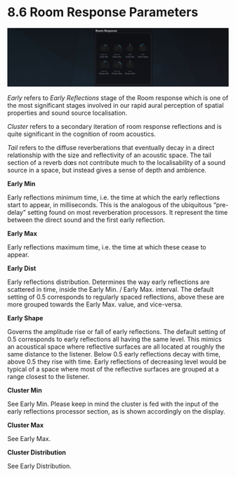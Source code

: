 # 8.6 Room Response Parameters

![](../include/SpatRevolution_UserGuide_-154.jpg)

_Early_ refers to _Early Reflections_ stage of the Room response which is one of the
most significant stages involved in our rapid aural perception of spatial properties
and sound source localisation.

_Cluster_ refers to a secondary iteration of room response
reflections and is quite significant in the cognition of room acoustics.

_Tail_ refers to the diffuse reverberations that eventually decay in a direct relationship
with the size and reflectivity of an acoustic space. The tail section of a reverb dœs
not contribute much to the localisability of a sound source in a space, but instead
gives a sense of depth and ambience.

**Early Min**

Early reflections minimum time, i.e. the time at which the early reflections start to
appear, in milliseconds. This is the analogous of the ubiquitous “pre-delay” setting
found on most reverberation processors. It represent the time between the direct
sound and the first early reflection.

**Early Max**

Early reflections maximum time, i.e. the time at which these cease to appear.


**Early Dist**

Early reflections distribution. Determines the way early reflections are scattered in
time, inside the Early Min. / Early Max. interval. The default setting of 0.5 corresponds to regularly spaced reflections, above these are more grouped towards the
Early Max. value, and vice-versa.

**Early Shape**

Governs the amplitude rise or fall of early reflections. The default setting of 0.5 corresponds to early reflections all having the same level. This mimics an acoustical
space where reflective surfaces are all located at roughly the same distance to the
listener. Below 0.5 early reflections decay with time, above 0.5 they rise with time.
Early reflections of decreasing level would be typical of a space where most of the
reflective surfaces are grouped at a range closest to the listener.

**Cluster Min**

See Early Min. Please keep in mind the cluster is fed with the input of the early reflections processor section, as is shown accordingly on the display.

**Cluster Max**

See Early Max.

**Cluster Distribution**

See Early Distribution.

